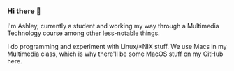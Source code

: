 ### Hi there 👋

I'm Ashley, currently a student and working my way through a Multimedia Technology course among other less-notable things.

I do programming and experiment with Linux/*NIX stuff. We use Macs in my Multimedia class, which is why there'll be some MacOS stuff on my GitHub here.
